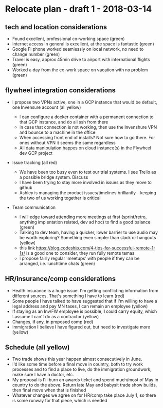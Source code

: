 # Relocate plan - draft 1 - 2018-03-14

## tech and location considerations
  - Found excellent, professional co-working space (green)
  - Internet access in general is excellent, at the space is fantastic (green)
  - Google Fi phone worked seamlessly on local network, no need to change number (green)
  - Travel is easy, approx 45min drive to airport with international flights (green)
  - Worked a day from the co-work space on vacation with no problem (green)

## flywheel integration considerations
  - I propose two VPNs active, one in a GCP instance that would be default, one Invensure account (all yellow)
    - I can configure a docker container with a permanent connection to that GCP instance, and do all ssh from there
    - In case that connection is not working, then use the Invenshure VPN and bounce to a machine in the office
    - When accessing front end of installs? Not sure how to go there. For ones without VPN it seems the same regardless
    - All data manipulation happes on cloud instance(s) in the Flywheel dev GCP project

  - Issue tracking (all red)
    - We have been too busy even to test our trial systems. I see Trello as a possible bridge system. Discuss
    - I have been trying to stay more involved in issues as they move to github
    - Ashley is managing the product issues/timelines brilliantly - keeping the two of us working together is critical

  - Team communication
    - I will edge toward attending more meetings at first (sprint/retro, anything implentation related, dev ad hoc) to find a good balance (green)
    - Talking to dev team, having a quicker, lower barrier to use audio may be worth exploring? Something even simpler than slack or hangouts (yellow)
    - this link https://blog.codeship.com/4-tips-for-successful-remote-1-1s/ is a good one to consider, they run fully remote temas
    - I propose fairly regular 'meetups' with people if they can be arranged, i.e. lunchtime chats (green)

## HR/insurance/comp considerations
  - Health insurance is a huge issue. I'm getting conflicting information from different sources. That's something I have to learn (red)
  - Some people I have talked to have suggested that if I'm willing to have a legal address and pay MN taxes, I can remain an employee (yellow)
  - If staying as an Inv/FW employee is possible, I could carry equity, which I assume I can't do as a contractor (yellow)
  - Changes, if any, in proposed comp (red)
  - Immigration I believe I have figured out, but need to investigate more (yellow)

## Schedule (all yellow)
  - Two trade shows this year happen almost consecutively in June. 
  - I'd like some time before a final move in country, both to try work processes and to find a place to live, do the immigration groundwork, make sure I have a doctor, etc.
  - My proposal is I'll burn an awards ticket and spend much/most of May in country to do the above. Return late May and babysit trade show builds, then final move when that is finished
  - Whatever changes we agree on for HR/comp take place July 1, so there is some runway for that piece, which is needed

